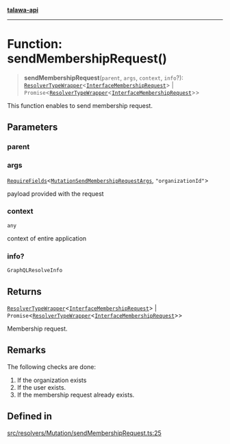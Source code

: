 [**talawa-api**](../../../../README.md)

***

# Function: sendMembershipRequest()

> **sendMembershipRequest**(`parent`, `args`, `context`, `info`?): [`ResolverTypeWrapper`](../../../../types/generatedGraphQLTypes/type-aliases/ResolverTypeWrapper.md)\<[`InterfaceMembershipRequest`](../../../../models/MembershipRequest/interfaces/InterfaceMembershipRequest.md)\> \| `Promise`\<[`ResolverTypeWrapper`](../../../../types/generatedGraphQLTypes/type-aliases/ResolverTypeWrapper.md)\<[`InterfaceMembershipRequest`](../../../../models/MembershipRequest/interfaces/InterfaceMembershipRequest.md)\>\>

This function enables to send membership request.

## Parameters

### parent

### args

[`RequireFields`](../../../../types/generatedGraphQLTypes/type-aliases/RequireFields.md)\<[`MutationSendMembershipRequestArgs`](../../../../types/generatedGraphQLTypes/type-aliases/MutationSendMembershipRequestArgs.md), `"organizationId"`\>

payload provided with the request

### context

`any`

context of entire application

### info?

`GraphQLResolveInfo`

## Returns

[`ResolverTypeWrapper`](../../../../types/generatedGraphQLTypes/type-aliases/ResolverTypeWrapper.md)\<[`InterfaceMembershipRequest`](../../../../models/MembershipRequest/interfaces/InterfaceMembershipRequest.md)\> \| `Promise`\<[`ResolverTypeWrapper`](../../../../types/generatedGraphQLTypes/type-aliases/ResolverTypeWrapper.md)\<[`InterfaceMembershipRequest`](../../../../models/MembershipRequest/interfaces/InterfaceMembershipRequest.md)\>\>

Membership request.

## Remarks

The following checks are done:
1. If the organization exists
2. If the user exists.
3. If the membership request already exists.

## Defined in

[src/resolvers/Mutation/sendMembershipRequest.ts:25](https://github.com/Suyash878/talawa-api/blob/e4413cec641a837926071678fed3c7f67234e31e/src/resolvers/Mutation/sendMembershipRequest.ts#L25)
